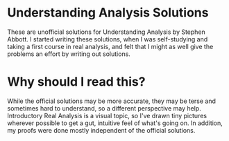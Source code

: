 # Understanding Analysis Solutions

These are unofficial solutions for Understanding Analysis by Stephen Abbott. I started writing these solutions, when I was self-studying and taking a first course in real analysis, and felt that I might as well give the problems an effort by writing out solutions.

# Why should I read this?
While the official solutions may be more accurate, they may be terse and sometimes hard to understand, so a different perspective may help. Introductory Real Analysis is a visual topic, so I've drawn tiny pictures wherever possible to get a gut, intuitive feel of what's going on. In addition, my proofs were done mostly independent of the official solutions.

